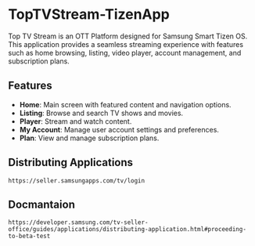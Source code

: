 # TopTVStream-TizenApp

Top TV Stream is an OTT Platform designed for Samsung Smart Tizen OS. This application provides a seamless streaming experience with features such as home browsing, listing, video player, account management, and subscription plans.

## Features

- **Home**: Main screen with featured content and navigation options.
- **Listing**: Browse and search TV shows and movies.
- **Player**: Stream and watch content.
- **My Account**: Manage user account settings and preferences.
- **Plan**: View and manage subscription plans.

## Distributing Applications

```https://seller.samsungapps.com/tv/login```

## Docmantaion

```https://developer.samsung.com/tv-seller-office/guides/applications/distributing-application.html#proceeding-to-beta-test```
